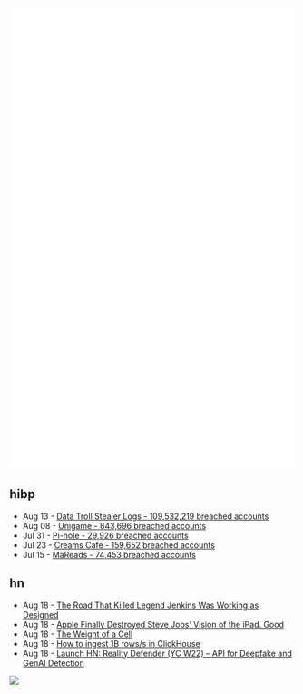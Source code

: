 ![Metrics](https://raw.githubusercontent.com/phixion/phixion/master/metrics.svg)

## hibp

<!--
for https://github.com/phixion/phixion/blob/main/.github/workflows/feeds.yml
-->
<!--START_SECTION:haveibeenpwnd-->
- Aug 13 - [Data Troll Stealer Logs - 109,532,219 breached accounts](https://haveibeenpwned.com/Breach/DataTrollStealerLogs)
- Aug 08 - [Unigame - 843,696 breached accounts](https://haveibeenpwned.com/Breach/Unigame)
- Jul 31 - [Pi-hole - 29,926 breached accounts](https://haveibeenpwned.com/Breach/ThePi-Hole)
- Jul 23 - [Creams Cafe - 159,652 breached accounts](https://haveibeenpwned.com/Breach/CreamsCafe)
- Jul 15 - [MaReads - 74,453 breached accounts](https://haveibeenpwned.com/Breach/MaReads)
<!--END_SECTION:haveibeenpwnd-->

## hn

<!--
for https://github.com/phixion/phixion/blob/main/.github/workflows/feeds.yml
-->
<!--START_SECTION:hn-->
- Aug 18 - [The Road That Killed Legend Jenkins Was Working as Designed](https://www.strongtowns.org/journal/2025/8/18/the-road-that-killed-legend-jenkins-was-working-exactly-as-designed)
- Aug 18 - [Apple Finally Destroyed Steve Jobs’ Vision of the iPad. Good](https://www.wired.com/story/apple-finally-destroyed-steve-jobss-vision-of-the-ipad-good/)
- Aug 18 - [The Weight of a Cell](https://www.asimov.press/p/cell-weight)
- Aug 18 - [How to ingest 1B rows/s in ClickHouse](https://www.tinybird.co/blog-posts/1b-rows-per-second-clickhouse)
- Aug 18 - [Launch HN: Reality Defender (YC W22) – API for Deepfake and GenAI Detection](https://www.realitydefender.com/platform/api)
<!--END_SECTION:hn-->

<!--
for https://yhype.me
-->
![](https://hit.yhype.me/github/profile?user_id=13013670)

